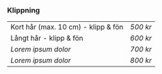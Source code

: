 ﻿### Klippning
|  |  |
|--|--|
| Kort hår (max. 10 cm) - klipp & fön | *500 kr*  |
| Långt hår - klipp & fön | *600 kr*  |
| *Lorem ipsum dolor* | *700 kr*  |
| *Lorem ipsum dolor* | *800 kr*  |





